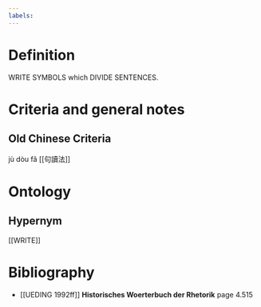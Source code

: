 ```yaml
---
labels: 
---
```


# Definition
WRITE SYMBOLS which DIVIDE SENTENCES.
# Criteria and general notes
## Old Chinese Criteria
jù dòu fǎ [[句讀法]]
# Ontology

## Hypernym
[[WRITE]]
# Bibliography
- [[UEDING 1992ff]]
**Historisches Woerterbuch der Rhetorik** page 4.515
